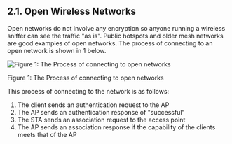
## 2.1. Open Wireless Networks

Open networks do not involve any encryption so anyone running a wireless sniffer can see the traffic "as is". Public hotspots and older mesh networks are good examples of open networks. The process of connecting to an open network is shown in 1 below.

![Figure 1: The Process of connecting to open networks](https://static.offsec.com/offsec-courses/PEN-210/images/Encryption/3e8bfaa72eb15d3a48dc5291f8e99642-Picture1.png)

Figure 1: The Process of connecting to open networks

This process of connecting to the network is as follows:

1. The client sends an authentication request to the AP
2. The AP sends an authentication response of "successful"
3. The STA sends an association request to the access point
4. The AP sends an association response if the capability of the clients meets that of the AP